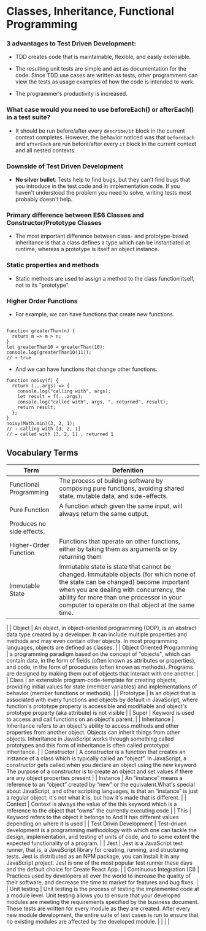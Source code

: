# Classes, Inheritance, Functional Programming

### 3 advantages to Test Driven Development:

 * TDD creates code that is maintainable, flexible, and easily extensible.

 * The resulting unit tests are simple and act as documentation for the code. Since TDD use cases are written as tests, other programmers can view the tests as usage examples of how the code is intended to work.

 * The programmer’s productivity is increased.

###  What case would you need to use beforeEach() or afterEach() in a test suite?

 * It should be run before/after every `describe/it` block in the current context completes. However, the behavior noticed was that `beforeEach` and `afterEach` are run before/after every `it` block in the current context and all nested contexts.

### Downside of Test Driven Development

 * **No silver bullet**: Tests help to find bugs, but they can't find bugs that you introduce in the test code and in implementation code. If you haven't understood the problem you need to solve, writing tests most probably doesn't help.

### Primary difference between ES6 Classes and Constructor/Prototype Classes

 * The most important difference between class- and prototype-based inheritance is that a class defines a type which can be instantiated at runtime, whereas a prototype is itself an object instance.

### Static properties and methods

 * Static methods are used to assign a method to the class function itself, not to its "prototype".

### Higher Order Functions

 * For example, we can have functions that create new functions.
```

function greaterThan(n) {
  return m => m > n;
}
let greaterThan10 = greaterThan(10);
console.log(greaterThan10(11));
// → true

```

 * And we can have functions that change other functions.

```
function noisy(f) {
  return (...args) => {
    console.log("calling with", args);
    let result = f(...args);
    console.log("called with", args, ", returned", result);
    return result;
  };
}
noisy(Math.min)(3, 2, 1);
// → calling with [3, 2, 1]
// → called with [3, 2, 1] , returned 1

```

## Vocabulary Terms


| Term  | Defenition  |
|---|---|
| Functional Programming  | The process of building software by composing pure functions, avoiding shared state, mutable data, and side-effects.  |
| Pure Function  | A function which given the same input, will always return the same output.
Produces no side effects.  |
| Higher-Order Function  | Functions that operate on other functions, either by taking them as arguments or by returning them  |
| Immutable State  | Immutable state is state that cannot be changed. Immutable objects (for which none of the state can be changed) become important when you are dealing with concurrency, the ability for more than one processor in your computer to operate on that object at the same time.
  |
| Object  | An object, in object-oriented programming (OOP), is an abstract data type created by a developer. It can include multiple properties and methods and may even contain other objects. In most programming languages, objects are defined as classes.  |
| Object Oriented Programming  | a programming paradigm based on the concept of "objects", which can contain data, in the form of fields (often known as attributes or properties), and code, in the form of procedures (often known as methods). Programs are designed by making them out of objects that interact with one another.  |
| Class  | an extensible program-code-template for creating objects, providing initial values for state (member variables) and implementations of behavior (member functions or methods).  |
| Prototype  | Is an object that is associated with every functions and objects by default in JavaScript, where function's prototype property is accessible and modifiable and object's prototype property (aka attribute) is not visible  |
| Super  | Keyword is used to access and call functions on an object's parent.  |
| Inheritance  | Inheritance refers to an object's ability to access methods and other properties from another object. Objects can inherit things from other objects. Inheritance in JavaScript works through something called prototypes and this form of inheritance is often called prototypal inheritance.  |
| Constructor   | A constructor is a function that creates an instance of a class which is typically called an “object”. In JavaScript, a constructor gets called when you declare an object using the new keyword. The purpose of a constructor is to create an object and set values if there are any object properties present  |
| Instance  | An “instance” means a reference to an “object” created by “new” or the equivalent.What's special about JavaScript, and other scripting languages, is that an “instance” is just a regular object; it's not what it is, but how it's made that is different.  |
| Context  | Context is always the value of the this keyword which is a reference to the object that “owns” the currently executing code  |
| This  | Keyword refers to the object it belongs to.And It has different values depending on where it is used  |
| Test Drivin Development  | Test-driven development is a programming methodology with which one can tackle the design, implementation, and testing of units of code, and to some extent the expected functionality of a program.  |
|  Jest | Jest is a JavaScript test runner, that is, a JavaScript library for creating, running, and structuring tests. Jest is distributed as an NPM package, you can install it in any JavaScript project. Jest is one of the most popular test runner these days and the default choice for Create React App.  |
| Continuous Integration (CI)  | Practices used by developers all over the world to increase the quality of their software, and decrease the time to market for features and bug fixes.  |
| Unit testing  | Unit testing is the process of testing the implemented code at a module level. Unit testing allows you to ensure that your developed modules are meeting the requirements specified by the business document. These tests are written for every module as they are created. After every new module development, the entire suite of test cases is run to ensure that no existing modules are affected by the developed module.
  |
|   |   |

